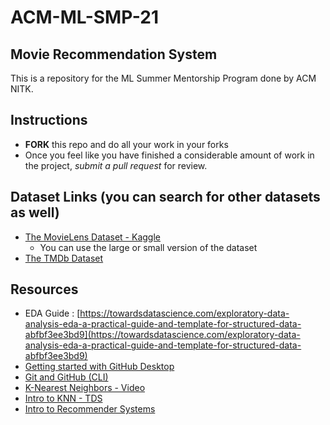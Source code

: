# ACM-ML-SMP-21

## Movie Recommendation System

This is a repository for the ML Summer Mentorship Program done by ACM NITK.

## Instructions
 - **FORK** this repo and do all your work in your forks
 - Once you feel like you have finished a considerable amount of work in the project, *submit a pull request* for review.

## Dataset Links (you can search for other datasets as well)
 - [The MovieLens Dataset - Kaggle](https://www.kaggle.com/rounakbanik/the-movies-dataset)
     - You can use the large or small version of the dataset
 - [The TMDb Dataset](https://www.kaggle.com/tmdb/tmdb-movie-metadata)

## Resources

 - EDA Guide : [https://towardsdatascience.com/exploratory-data-analysis-eda-a-practical-guide-and-template-for-structured-data-abfbf3ee3bd9](https://towardsdatascience.com/exploratory-data-analysis-eda-a-practical-guide-and-template-for-structured-data-abfbf3ee3bd9)
 - [Getting started with GitHub Desktop](https://www.codecademy.com/articles/what-is-git-and-github-desktop)
 - [Git and GitHub (CLI)](https://towardsdatascience.com/getting-started-with-git-and-github-6fcd0f2d4ac6)
 - [K-Nearest Neighbors - Video](https://towardsdatascience.com/machine-learning-basics-with-the-k-nearest-neighbors-algorithm-6a6e71d01761)
 - [Intro to KNN - TDS](https://towardsdatascience.com/machine-learning-basics-with-the-k-nearest-neighbors-algorithm-6a6e71d01761)
 - [Intro to Recommender Systems](https://medium.com/sciforce/inside-recommendations-how-a-recommender-system-recommends-9afc0458bd8f)

